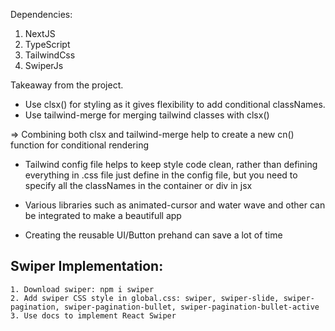 Dependencies:

1. NextJS
2. TypeScript
3. TailwindCss
4. SwiperJs

Takeaway from the project.

- Use clsx() for styling as it gives flexibility to add conditional classNames.
- Use tailwind-merge for merging tailwind classes with clsx()

=> Combining both clsx and tailwind-merge help to create a new cn() function for conditional rendering

- Tailwind config file helps to keep style code clean, rather than defining everything in .css file just define in the config file, but you need to specify all the classNames in the container or div in jsx

- Various libraries such as animated-cursor and water wave and other can be integrated to make a beautifull app

- Creating the reusable UI/Button prehand can save a lot of time

## Swiper Implementation:

    1. Download swiper: npm i swiper
    2. Add swiper CSS style in global.css: swiper, swiper-slide, swiper-pagination, swiper-pagination-bullet, swiper-pagination-bullet-active
    3. Use docs to implement React Swiper
